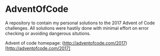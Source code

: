 # AdventOfCode
A repository to contain my personal solutions to the 2017 Advent of Code challenges. All solutions were hastily done with minimal effort on error checking or avoiding dangerous situtions. 

Advent of code homepage: (http://adventofcode.com/2017)[http://adventofcode.com/2017]